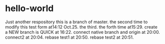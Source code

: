 # hello-world
Just another respository
this is a branch of master.
the second time to modify this test form at14:12 Oct.25.
the third.
the forth time at15:29.
create a NEW branch is QUICK at 16:22.
connect native branch and origin at 20:00.
connect2 at 20:04.
rebase test1 at 20:50.
rebase test2 at 20:51.
